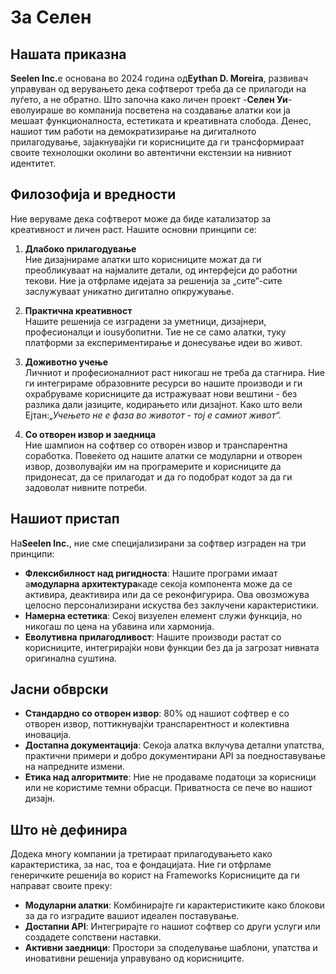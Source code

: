 # За Селен

## Нашата приказна

**Seelen Inc.**&#x435; основана во 2024 година од**Eythan D. Moreira**, развивач управуван од верувањето дека софтверот треба да се прилагоди на луѓето, а не обратно. Што започна како личен проект -**Селен Уи**- еволуираше во компанија посветена на создавање алатки кои ја мешаат функционалноста, естетиката и креативната слобода. Денес, нашиот тим работи на демократизирање на дигиталното прилагодување, зајакнувајќи ги корисниците да ги трансформираат своите технолошки околини во автентични екстензии на нивниот идентитет.

## Филозофија и вредности

Ние веруваме дека софтверот може да биде катализатор за креативност и личен раст. Нашите основни принципи се:

1. **Длабоко прилагодување**\
   Ние дизајнираме алатки што корисниците можат да ги преобликуваат на најмалите детали, од интерфејси до работни текови. Ние ја отфрламе идејата за решенија за „сите“-сите заслужуваат уникатно дигитално опкружување.

2. **Практична креативност**\
   Нашите решенија се изградени за уметници, дизајнери, професионалци и iousубопитни. Тие не се само алатки, туку платформи за експериментирање и донесување идеи во живот.

3. **Доживотно учење**\
   Личниот и професионалниот раст никогаш не треба да стагнира. Ние ги интегрираме образовните ресурси во нашите производи и ги охрабруваме корисниците да истражуваат нови вештини - без разлика дали јазиците, кодирањето или дизајнот. Како што вели Ејтан:*„Учењето не е фаза во животот - тој е самиот живот“.*

4. **Со отворен извор и заедница**\
   Ние шампион на софтвер со отворен извор и транспарентна соработка. Повеќето од нашите алатки се модуларни и отворен извор, дозволувајќи им на програмерите и корисниците да придонесат, да се прилагодат и да го подобрат кодот за да ги задоволат нивните потреби.

## Нашиот пристап

На**Seelen Inc.**, ние сме специјализирани за софтвер изграден на три принципи:

* **Флексибилност над ригидноста**: Нашите програми имаат а**модуларна архитектура**каде секоја компонента може да се активира, деактивира или да се реконфигурира. Ова овозможува целосно персонализирани искуства без заклучени карактеристики.
* **Намерна естетика**: Секој визуелен елемент служи функција, но никогаш по цена на убавина или хармонија.
* **Еволутивна прилагодливост**: Нашите производи растат со корисниците, интегрирајќи нови функции без да ја загрозат нивната оригинална суштина.

## Јасни обврски

* **Стандардно со отворен извор**: 80% од нашиот софтвер е со отворен извор, поттикнувајќи транспарентност и колективна иновација.
* **Достапна документација**: Секоја алатка вклучува детални упатства, практични примери и добро документирани API за поедноставување на напредните измени.
* **Етика над алгоритмите**: Ние не продаваме податоци за корисници или не користиме темни обрасци. Приватноста се пече во нашиот дизајн.

## Што нè дефинира

Додека многу компании ја третираат прилагодувањето како карактеристика, за нас, тоа е фондацијата. Ние ги отфрламе генеричките решенија во корист на Frameworks Корисниците да ги направат своите преку:

* **Модуларни алатки**: Комбинирајте ги карактеристиките како блокови за да го изградите вашиот идеален поставување.
* **Достапни API**: Интегрирајте го нашиот софтвер со други услуги или создадете сопствени наставки.
* **Активни заедници**: Простори за споделување шаблони, упатства и иновативни решенија управувано од корисниците.
